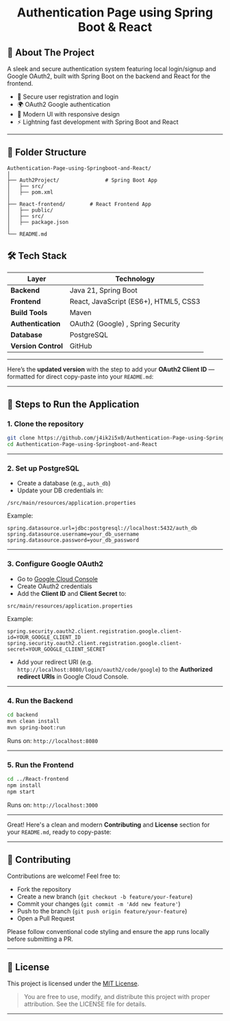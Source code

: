 <h1 align="center">Authentication Page using Spring Boot & React</h1>


## 🚀 About The Project

A sleek and secure authentication system featuring local login/signup and Google OAuth2, built with Spring Boot on the backend and React for the frontend.

- 🔐 Secure user registration and login
- 🌍 OAuth2 Google authentication
- 🎨 Modern UI with responsive design
- ⚡ Lightning fast development with Spring Boot and React

---

## 📂 Folder Structure
```
Authentication-Page-using-Springboot-and-React/
│
├── Auth2Project/               # Spring Boot App
│   ├── src/
│   ├── pom.xml
│
├── React-frontend/        # React Frontend App
│   ├── public/
│   ├── src/
│   ├── package.json
│       
└── README.md
```


## 🛠️ Tech Stack

| Layer              | Technology                                                                                                  |
|--------------------|-------------------------------------------------------------------------------------------------------------|
| **Backend**        | Java 21, Spring Boot                                                                       |
| **Frontend**       | React, JavaScript (ES6+), HTML5, CSS3           |
| **Build Tools**    | Maven                                                                           |
| **Authentication** | OAuth2 (Google) , Spring Security                                                                                           |
| **Database**       | PostgreSQL      |                                                                         |
| **Version Control** | GitHub                              |
---

Here’s the **updated version** with the step to add your **OAuth2 Client ID** — formatted for direct copy-paste into your `README.md`:

---

## 🚀 Steps to Run the Application

### 1. Clone the repository

```bash
git clone https://github.com/j4ik2i5x0/Authentication-Page-using-Springboot-and-React.git
cd Authentication-Page-using-Springboot-and-React
```

---

### 2. Set up PostgreSQL

* Create a database (e.g., `auth_db`)
* Update your DB credentials in:

```
/src/main/resources/application.properties
```

Example:

```properties
spring.datasource.url=jdbc:postgresql://localhost:5432/auth_db
spring.datasource.username=your_db_username
spring.datasource.password=your_db_password
```

---

### 3. Configure Google OAuth2

* Go to [Google Cloud Console](https://console.cloud.google.com/)
* Create OAuth2 credentials
* Add the **Client ID** and **Client Secret** to:

```
src/main/resources/application.properties
```

Example:

```properties
spring.security.oauth2.client.registration.google.client-id=YOUR_GOOGLE_CLIENT_ID
spring.security.oauth2.client.registration.google.client-secret=YOUR_GOOGLE_CLIENT_SECRET
```

* Add your redirect URI (e.g. `http://localhost:8080/login/oauth2/code/google`) to the **Authorized redirect URIs** in Google Cloud Console.

---

### 4. Run the Backend

```bash
cd backend
mvn clean install
mvn spring-boot:run
```

Runs on: `http://localhost:8080`

---

### 5. Run the Frontend

```bash
cd ../React-frontend
npm install
npm start
```

Runs on: `http://localhost:3000`

---
Great! Here's a clean and modern **Contributing** and **License** section for your `README.md`, ready to copy-paste:

---

## 🤝 Contributing

Contributions are welcome! Feel free to:

* Fork the repository
* Create a new branch (`git checkout -b feature/your-feature`)
* Commit your changes (`git commit -m 'Add new feature'`)
* Push to the branch (`git push origin feature/your-feature`)
* Open a Pull Request

Please follow conventional code styling and ensure the app runs locally before submitting a PR.

---

## 📝 License

This project is licensed under the [MIT License](LICENSE).

> You are free to use, modify, and distribute this project with proper attribution. See the LICENSE file for details.

---

